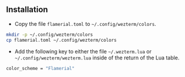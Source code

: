 ## Installation

-   Copy the file `flamerial.toml` to `~/.config/wezterm/colors`.

```bash
mkdir -p ~/.config/wezterm/colors
cp flamerial.toml ~/.config/wezterm/colors
```

-   Add the following key to either the file `~/.wezterm.lua` or
    `~/.config/wezterm/wezterm.lua` inside of the return of the Lua table.

```bash
color_scheme = "Flamerial"
```
